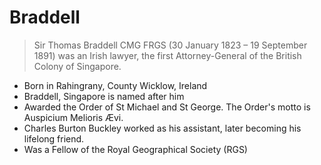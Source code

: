 # Braddell

> Sir Thomas Braddell CMG FRGS (30 January 1823 – 19 September 1891) was an Irish lawyer, the first Attorney-General of the British Colony of Singapore.

* Born in Rahingrany, County Wicklow, Ireland
* Braddell, Singapore is named after him
* Awarded the Order of St Michael and St George. The Order's motto is Auspicium Melioris Ævi.
* Charles Burton Buckley worked as his assistant, later becoming his lifelong friend.
* Was a Fellow of the Royal Geographical Society (RGS)
